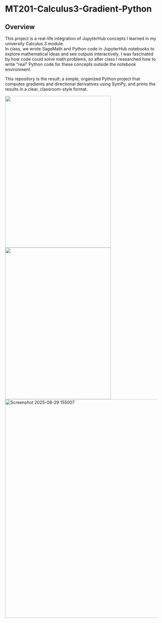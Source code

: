 # MT201-Calculus3-Gradient-Python

## Overview

This project is a real-life integration of JupyterHub concepts I learned in my university Calculus 3 module.  
In class, we wrote SageMath and Python code in JupyterHub notebooks to explore mathematical ideas and see outputs interactively. I was fascinated by how code could solve math problems, so after class I researched how to write “real” Python code for these concepts outside the notebook environment.

This repository is the result: a simple, organized Python project that computes gradients and directional derivatives using SymPy, and prints the results in a clear, classroom-style format.

<img src="https://github.com/user-attachments/assets//03b5a986-3217-47ed-a83a-3b7072b5bac5" height ="500" width="350"/> 

<img src="https://github.com/user-attachments/assets//c10ae012-f9a5-4271-92ad-894cc7e12da1" height ="500" width="350"/>



<img width="1424" height="721" alt="Screenshot 2025-08-29 155007" src="https://github.com/user-attachments/assets/508db117-8e7b-47ee-b6c5-347325daf3c3" />




